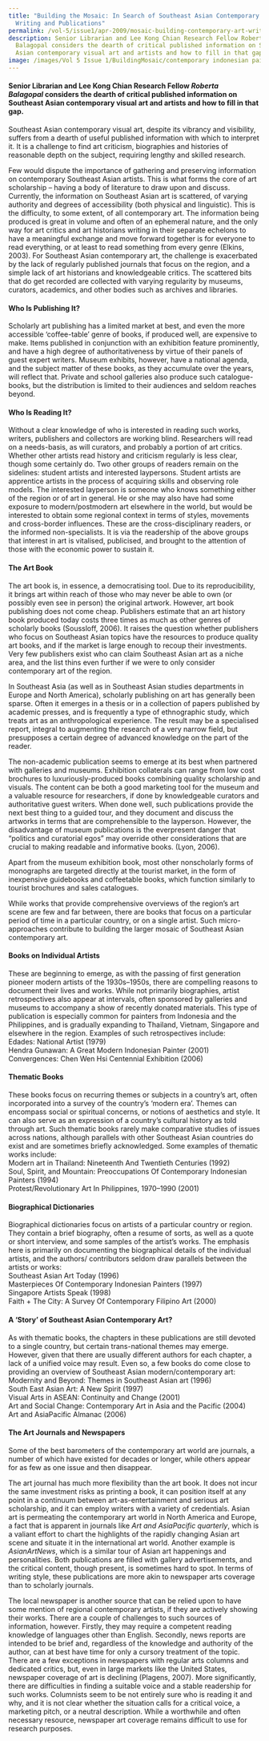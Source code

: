 ```yaml
---
title: "Building the Mosaic: In Search of Southeast Asian Contemporary Art
  Writing and Publications"
permalink: /vol-5/issue1/apr-2009/mosaic-building-contemporary-art-writing/
description: Senior Librarian and Lee Kong Chian Research Fellow Roberta
  Balagopal considers the dearth of critical published information on Southeast
  Asian contemporary visual art and artists and how to fill in that gap.
image: /images/Vol 5 Issue 1/BuildingMosaic/contemporary indonesian painters.jpg
---
```

#### Senior Librarian and Lee Kong Chian Research Fellow&nbsp;_Roberta Balagopal_&nbsp;considers the dearth of critical published information on Southeast Asian contemporary visual art and artists and how to fill in that gap.

Southeast Asian contemporary visual art, despite its vibrancy and visibility, suffers from a dearth of useful published information with which to interpret it. It is a challenge to find art criticism, biographies and histories of reasonable depth on the subject, requiring lengthy and skilled research.

Few would dispute the importance of gathering and preserving information on contemporary Southeast Asian artists. This is what forms the core of art scholarship – having a body of literature to draw upon and discuss. Currently, the information on Southeast Asian art is scattered, of varying authority and degrees of accessibility (both physical and linguistic). This is the difficulty, to some extent, of all contemporary art. The information being produced is great in volume and often of an ephemeral nature, and the only way for art critics and art historians writing in their separate echelons to have a meaningful exchange and move forward together is for everyone to read everything, or at least to read something from every genre (Elkins, 2003). For Southeast Asian contemporary art, the challenge is exacerbated by the lack of regularly published journals that focus on the region, and a simple lack of art historians and knowledgeable critics. The scattered bits that do get recorded are collected with varying regularity by museums, curators, academics, and other bodies such as archives and libraries.

#### **Who Is Publishing It?**

Scholarly art publishing has a limited market at best, and even the more accessible ‘coffee-table’ genre of books, if produced well, are expensive to make. Items published in conjunction with an exhibition feature prominently, and have a high degree of authoritativeness by virtue of their panels of guest expert writers. Museum exhibits, however, have a national agenda, and the subject matter of these books, as they accumulate over the years, will reflect that. Private and school galleries also produce such catalogue-books, but the distribution is limited to their audiences and seldom reaches beyond.

#### **Who Is Reading It?**
Without a clear knowledge of who is interested in reading such works, writers, publishers and collectors are working blind. Researchers will read on a needs-basis, as will curators, and probably a portion of art critics. Whether other artists read history and criticism regularly is less clear, though some certainly do. Two other groups of readers remain on the sidelines: student artists and interested laypersons. Student artists are apprentice artists in the process of acquiring skills and observing role models. The interested layperson is someone who knows something either of the region or of art in general. He or she may also have had some exposure to modern/postmodern art elsewhere in the world, but would be interested to obtain some regional context in terms of styles, movements and cross-border influences. These are the cross-disciplinary readers, or the informed non-specialists. It is via the readership of the above groups that interest in art is vitalised, publicised, and brought to the attention of those with the economic power to sustain it.

#### **The Art Book**

The art book is, in essence, a democratising tool. Due to its reproducibility, it brings art within reach of those who may never be able to own (or possibly even see in person) the original artwork. However, art book publishing does not come cheap. Publishers estimate that an art history book produced today costs three times as much as other genres of scholarly books (Soussloff, 2006). It raises the question whether publishers who focus on Southeast Asian topics have the resources to produce quality art books, and if the market is large enough to recoup their investments. Very few publishers exist who can claim Southeast Asian art as a niche area, and the list thins even further if we were to only consider contemporary art of the region.

In Southeast Asia (as well as in Southeast Asian studies departments in Europe and North America), scholarly publishing on art has generally been sparse. Often it emerges in a thesis or in a collection of papers published by academic presses, and is frequently a type of ethnographic study, which treats art as an anthropological experience. The result may be a specialised report, integral to augmenting the research of a very narrow field, but presupposes a certain degree of advanced knowledge on the part of the reader.

The non-academic publication seems to emerge at its best when partnered with galleries and museums. Exhibition collaterals can range from low cost brochures to luxuriously-produced books combining quality scholarship and visuals. The content can be both a good marketing tool for the museum and a valuable resource for researchers, if done by knowledgeable curators and authoritative guest writers. When done well, such publications provide the next best thing to a guided tour, and they document and discuss the artworks in terms that are comprehensible to the layperson. However, the disadvantage of museum publications is the everpresent danger that “politics and curatorial egos” may override other considerations that are crucial to making readable and informative books. (Lyon, 2006).

Apart from the museum exhibition book, most other nonscholarly forms of monographs are targeted directly at the tourist market, in the form of inexpensive guidebooks and coffeetable books, which function similarly to tourist brochures and sales catalogues.

While works that provide comprehensive overviews of the region’s art scene are few and far between, there are books that focus on a particular period of time in a particular country, or on a single artist. Such micro-approaches contribute to building the larger mosaic of Southeast Asian contemporary art.

#### **Books on Individual Artists**

These are beginning to emerge, as with the passing of first generation pioneer modern artists of the 1930s–1950s, there are compelling reasons to document their lives and works. While not primarily biographies, artist retrospectives also appear at intervals, often sponsored by galleries and museums to accompany a show of recently donated materials. This type of publication is especially common for painters from Indonesia and the Philippines, and is gradually expanding to Thailand, Vietnam, Singapore and elsewhere in the region. Examples of such retrospectives include: <br> Edades: National Artist (1979) <br> Hendra Gunawan: A Great Modern Indonesian Painter (2001) <br> Convergences: Chen Wen Hsi Centennial Exhibition (2006)

#### **Thematic Books**

These books focus on recurring themes or subjects in a country’s art, often incorporated into a survey of the country’s ‘modern era’. Themes can encompass social or spiritual concerns, or notions of aesthetics and style. It can also serve as an expression of a country’s cultural history as told through art. Such thematic books rarely make comparative studies of issues across nations, although parallels with other Southeast Asian countries do exist and are sometimes briefly acknowledged. Some examples of thematic works include: <br> 
Modern art in Thailand: Nineteenth And Twentieth Centuries (1992) <br>  Soul, Spirit, and Mountain: Preoccupations Of Contemporary Indonesian Painters (1994) <br> Protest/Revolutionary Art In Philippines, 1970–1990 (2001)

#### **Biographical Dictionaries**

Biographical dictionaries focus on artists of a particular country or region. They contain a brief biography, often a resume of sorts, as well as a quote or short interview, and some samples of the artist’s works. The emphasis here is primarily on documenting the biographical details of the individual artists, and the authors/ contributors seldom draw parallels between the artists or works: <br> 
Southeast Asian Art Today (1996) <br>  Masterpieces Of Contemporary Indonesian Painters (1997) <br>  Singapore Artists Speak (1998) <br>Faith + The City: A Survey Of Contemporary Filipino Art (2000)

#### **A ‘Story’ of Southeast Asian Contemporary Art?**

As with thematic books, the chapters in these publications are still devoted to a single country, but certain trans-national themes may emerge. However, given that there are usually different authors for each chapter, a lack of a unified voice may result. Even so, a few books do come close to providing an overview of Southeast Asian modern/contemporary art: <br>
Modernity and Beyond: Themes in Southeast Asian art (1996) <br> South East Asian Art: A New Spirit (1997) <br> Visual Arts in ASEAN: Continuity and Change (2001) <br> Art and Social Change: Contemporary Art in Asia and the Pacific (2004)  <br>Art and AsiaPacific Almanac (2006)

#### **The Art Journals and Newspapers**

Some of the best barometers of the contemporary art world are journals, a number of which have existed for decades or longer, while others appear for as few as one issue and then disappear.

The art journal has much more flexibility than the art book. It does not incur the same investment risks as printing a book, it can position itself at any point in a continuum between art-as-entertainment and serious art scholarship, and it can employ writers with a variety of credentials. Asian art is permeating the contemporary art world in North America and Europe, a fact that is apparent in journals like *Art and AsiaPacific quarterly*, which is a valiant effort to chart the highlights of the rapidly changing Asian art scene and situate it in the international art world. Another example is *AsianArtNews*, which is a similar tour of Asian art happenings and personalities. Both publications are filled with gallery advertisements, and the critical content, though present, is sometimes hard to spot. In terms of writing style, these publications are more akin to newspaper arts coverage than to scholarly journals.

The local newspaper is another source that can be relied upon to have some mention of regional contemporary artists, if they are actively showing their works. There are a couple of challenges to such sources of information, however. Firstly, they may require a competent reading knowledge of languages other than English. Secondly, news reports are intended to be brief and, regardless of the knowledge and authority of the author, can at best have time for only a cursory treatment of the topic. There are a few exceptions in newspapers with regular arts columns and dedicated critics, but, even in large markets like the United States, newspaper coverage of art is declining (Plagens, 2007). More significantly, there are difficulties in finding a suitable voice and a stable readership for such works. Columnists seem to be not entirely sure who is reading it and why, and it is not clear whether the situation calls for a critical voice, a marketing pitch, or a neutral description. While a worthwhile and often necessary resource, newspaper art coverage remains difficult to use for research purposes.






